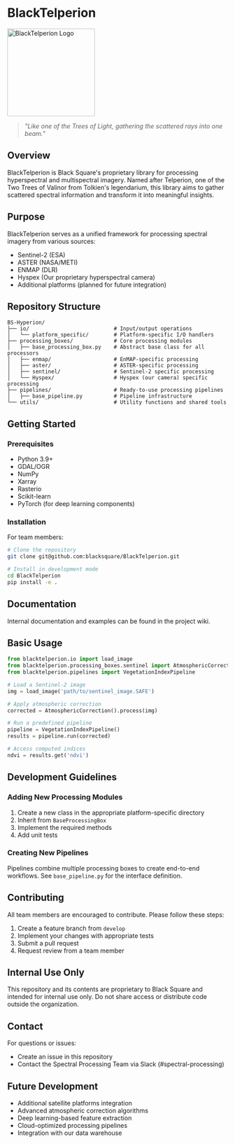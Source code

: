 # BlackTelperion

<img src="https://i.pinimg.com/736x/42/1b/82/421b8275db29068088e67047c0e37564.jpg" alt="BlackTelperion Logo" width="200"/>

> *"Like one of the Trees of Light, gathering the scattered rays into one beam."*

## Overview

BlackTelperion is Black Square's proprietary library for processing hyperspectral and multispectral imagery. Named after Telperion, one of the Two Trees of Valinor from Tolkien's legendarium, this library aims to gather scattered spectral information and transform it into meaningful insights.

## Purpose

BlackTelperion serves as a unified framework for processing spectral imagery from various sources:
- Sentinel-2 (ESA)
- ASTER (NASA/METI)
- ENMAP (DLR)
- Hyspex (Our proprietary hyperspectral camera)
- Additional platforms (planned for future integration)

## Repository Structure

```
BS-Hyperion/
├── io/                           # Input/output operations
│   └── platform_specific/        # Platform-specific I/O handlers
├── processing_boxes/             # Core processing modules
│   ├── base_processing_box.py    # Abstract base class for all processors
│   ├── enmap/                    # EnMAP-specific processing
│   ├── aster/                    # ASTER-specific processing
│   ├── sentinel/                 # Sentinel-2 specific processing
│   └── Hyspex/                   # Hyspex (our camera) specific processing
├── pipelines/                    # Ready-to-use processing pipelines
│   ├── base_pipeline.py          # Pipeline infrastructure
└── utils/                        # Utility functions and shared tools
```

## Getting Started

### Prerequisites

- Python 3.9+
- GDAL/OGR
- NumPy
- Xarray
- Rasterio
- Scikit-learn
- PyTorch (for deep learning components)

### Installation

For team members:

```bash
# Clone the repository
git clone git@github.com:blacksquare/BlackTelperion.git

# Install in development mode
cd BlackTelperion
pip install -e .
```

## Documentation

Internal documentation and examples can be found in the project wiki.

## Basic Usage

```python
from blacktelperion.io import load_image
from blacktelperion.processing_boxes.sentinel import AtmosphericCorrection
from blacktelperion.pipelines import VegetationIndexPipeline

# Load a Sentinel-2 image
img = load_image('path/to/sentinel_image.SAFE')

# Apply atmospheric correction
corrected = AtmosphericCorrection().process(img)

# Run a predefined pipeline
pipeline = VegetationIndexPipeline()
results = pipeline.run(corrected)

# Access computed indices
ndvi = results.get('ndvi')
```

## Development Guidelines

### Adding New Processing Modules

1. Create a new class in the appropriate platform-specific directory
2. Inherit from `BaseProcessingBox`
3. Implement the required methods
4. Add unit tests

### Creating New Pipelines

Pipelines combine multiple processing boxes to create end-to-end workflows. See `base_pipeline.py` for the interface definition.

## Contributing

All team members are encouraged to contribute. Please follow these steps:

1. Create a feature branch from `develop`
2. Implement your changes with appropriate tests
3. Submit a pull request
4. Request review from a team member

## Internal Use Only

This repository and its contents are proprietary to Black Square and intended for internal use only. Do not share access or distribute code outside the organization.

## Contact

For questions or issues:
- Create an issue in this repository
- Contact the Spectral Processing Team via Slack (#spectral-processing)

## Future Development

- Additional satellite platforms integration
- Advanced atmospheric correction algorithms
- Deep learning-based feature extraction
- Cloud-optimized processing pipelines
- Integration with our data warehouse
